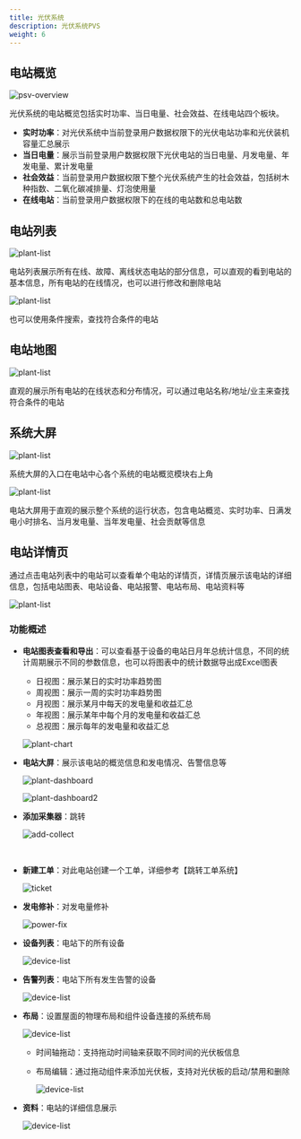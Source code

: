 ```yaml
---
title: 光伏系统
description: 光伏系统PVS
weight: 6
---
```


## 电站概览

![psv-overview](/../../zh/photo/docs/plant/psv-overview.png)

光伏系统的电站概览包括实时功率、当日电量、社会效益、在线电站四个板块。

- **实时功率**：对光伏系统中当前登录用户数据权限下的光伏电站功率和光伏装机容量汇总展示
- **当日电量**：展示当前登录用户数据权限下光伏电站的当日电量、月发电量、年发电量、累计发电量
- **社会效益**：当前登录用户数据权限下整个光伏系统产生的社会效益，包括树木种指数、二氧化碳减排量、灯泡使用量
- **在线电站**：当前登录用户数据权限下的在线的电站数和总电站数





## 电站列表

![plant-list](/../../zh/photo/docs/plant/plant-list.png)

电站列表展示所有在线、故障、离线状态电站的部分信息，可以直观的看到电站的基本信息，所有电站的在线情况，也可以进行修改和删除电站

![plant-list](/../../zh/photo/docs/plant/plant-list2.png)

也可以使用条件搜索，查找符合条件的电站





## 电站地图

![plant-list](/../../zh/photo/docs/plant/plant-map.png)

直观的展示所有电站的在线状态和分布情况，可以通过电站名称/地址/业主来查找符合条件的电站







## 系统大屏

![plant-list](/../../zh/photo/docs/plant/dashboard-enter.png)

系统大屏的入口在电站中心各个系统的电站概览模块右上角

![plant-list](/../../zh/photo/docs/plant/dashboard.png)

电站大屏用于直观的展示整个系统的运行状态，包含电站概览、实时功率、日满发电小时排名、当月发电量、当年发电量、社会贡献等信息





## 电站详情页

通过点击电站列表中的电站可以查看单个电站的详情页，详情页展示该电站的详细信息，包括电站图表、电站设备、电站报警、电站布局、电站资料等

![plant-list](/../../zh/photo/docs/plant/plant-detail.png)

### 功能概述

- **电站图表查看和导出**：可以查看基于设备的电站日月年总统计信息，不同的统计周期展示不同的参数信息，也可以将图表中的统计数据导出成Excel图表

  - 日视图：展示某日的实时功率趋势图
  - 周视图：展示一周的实时功率趋势图
  - 月视图：展示某月中每天的发电量和收益汇总
  - 年视图：展示某年中每个月的发电量和收益汇总
  - 总视图：展示每年的发电量和收益汇总

  ![plant-chart](/../../zh/photo/docs/plant/plant-chart.png)

- **电站大屏**：展示该电站的概览信息和发电情况、告警信息等

  ![plant-dashboard](/../../zh/photo/docs/plant/plant-dashboard.png)

  ![plant-dashboard2](/../../zh/photo/docs/plant/plant-dashboard2.png)



- **添加采集器**：跳转

  ![add-collect](/../../zh/photo/docs/plant/add-collect.png)

​	

- **新建工单**：对此电站创建一个工单，详细参考【跳转工单系统】

  ![ticket](/../../zh/photo/docs/plant/ticket.png)

- **发电修补**：对发电量修补

  ![power-fix](/../../zh/photo/docs/plant/power-fix.png)

- **设备列表**：电站下的所有设备

  ![device-list](/../../zh/photo/docs/plant/device-list.png)

- **告警列表**：电站下所有发生告警的设备

  ![device-list](/../../zh/photo/docs/plant/alert.png)

- **布局**：设置屋面的物理布局和组件设备连接的系统布局

  ![device-list](/../../zh/photo/docs/plant/layout.png)

  - 时间轴拖动：支持拖动时间轴来获取不同时间的光伏板信息

  - 布局编辑：通过拖动组件来添加光伏板，支持对光伏板的启动/禁用和删除

    ![device-list](/../../zh/photo/docs/plant/layout-edit.png)

- **资料**：电站的详细信息展示

  ![device-list](/../../zh/photo/docs/plant/info.png)

  



